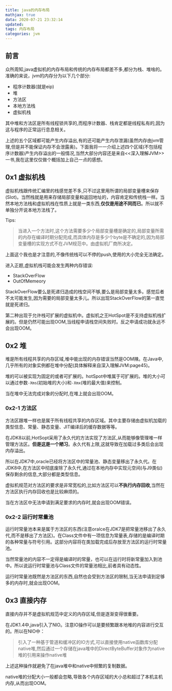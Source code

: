 ```yaml
---
title: java的内存布局
mathjax: true
data: 2020-07-21 23:32:14
updated:
tags: 内存布局
categories: jvm
---
```


## 前言

众所周知,java虚拟机的内存布局和传统的内存布局都差不多,都分为栈、堆啥的。准确的来说，jvm的内存分为以下几个部分:

- 程序计数器(就是eip)
- 堆
- 方法区
- 本地方法栈
- 虚拟机栈

其中堆和方法区是所有线程锁共享的,而程序计数器、栈肯定都是线程私有的,因为这与程序的正常运行息息相关。

上述的五个区域都可能产生内存溢出,有的还可能产生内存泄漏(虽然内存由jvm管理,但是并不能保证内存不会泄露奥)。下面我将一一介绍上述四个区域(不包括程序计数器)产生内存溢出的一般情况,当然大部分内容还是来自<<深入理解JVM>>一书,我在这里仅仅做个概括加上自己一点的感想。

## 0x1 虚拟机栈

虚拟机栈跟传统汇编里的栈感觉差不多,只不过这里用所谓的局部变量槽来保存(Slot)。当然栈就是用来存储局部变量和返回地址的，内容肯定和传统栈一样。当然本地方法栈和虚拟机栈在性质上就是一类东西,**仅仅是用途不同而已**。所以就不单独分开说本地方法栈了。

Tips:
> 当进入一个方法时,这个方法需要多少个局部变量槽是确定的,局部变量所需的内存在编译时期分配完成,而具体内存是多少个byte是不确定的,因为局部变量槽的实现方式不在JVM规范中。由虚拟机厂商所决定。

上面这个我也是才注意的,不像传统栈可以不停的push,使用的大小完全无法确定。

进入正题,虚拟机栈可能会发生两种内存错误:

- StackOverFlow
- OutOfMemeory

StackOverFlow要么是死递归造成的栈空间不够,要么是局部变量太多。感觉后者不太可能发生,因为需要的局部变量太多儿。所以出现StackOverFlow的第一直觉就是死递归。

第二种出现于允许栈可扩展的虚拟机中。虚拟机之王HotSpot是不支持虚拟机栈扩展的。但是仍然可能出现OOM,当线程申请栈空间失败时。反之申请成功就永远不会出现OOM。

## 0x2 堆

堆是所有线程共享的内存区域,堆中能出现的内存错误当然是OOM辣。在Java中,几乎所有的对象实例都在堆中分配(具体解释来自深入理解JVM:page45)。

堆的可以被实现为固定的或者可扩展的。hotSpot中堆属于可扩展的。堆的大小可以通过参数`-Xms`(初始堆的大小)和`-Xmx`(堆的最大值)来控制。

当在堆中无法完成对象的分配时,在堆上就会出现OOM。

### 0x2-1 方法区

方法区跟堆一样也是属于所有线程共享的内存区域。其中主要存储由虚拟机加载的类型信息、常量、静态变量、JIT编译后的缓存数据等等。

在JDK8以前,HotSopt采用了永久代的方法实现了方法区,从而能够像管理堆一样管理方法区。**但是这是一个陋习**。永久代有上限,这就导致在加载过多类后会出现内存溢出。

所以在JDK7中,oracle已经将方法区中的常量池、静态变量移出了永久代。在JDK8中,在方法区中彻底废除了永久代,通过在本地内存中实现元空间(与J9类似)保存剩余的信息,大部分都是类型信息。

虚拟机规范对方法区的要求是非常宽松的,比如方法区可以**不执行内存回收**,当然在方法区执行内存回收也是比较麻烦的。

当在方法区中无法申请到满足要求的内存时,就会出现OOM错误。

### 0x2-2 运行时常量池

运行时常量池本来是属于方法区的东西(注意oralce在JDK7是把常量池移出了永久代,而不是移出了方法区)。在Class文件中有一项信息为常量表,存储的是编译时期的各种常量与符号引用。这部分内容将在类加载完成后存放至方法区的运行时常量池。

当然常量池的内容不一定得是编译时的常量，也可以在运行时将新常量加入到池中。所以说运行时常量池与Class文件的常量池相比,前者具有动态性。

运行时常量池既然是方法区的东西,自然也会受到方法区的限制,当无法申请到足够多的内存时,就会出现OOM。

## 0x3 直接内存

直接内存并不是虚拟机规范中定义的内存区域,但是逐渐变得很重要。

在JDK1.4中,java引入了NIO。注意IO操作可以是要频繁跟本地堆的内容进行交互的。所以在NIO中：

> 引入了一种基于管道和缓冲区的IO方式,可以直接使用native函数库分配native堆,然后通过一个存储在java堆中的DirectByteBuffer对象作为native堆的引用来操作native堆

上述这种操作就避免了在java堆中和native中频繁的复制数据。

native堆的分配大小一般都会忽略,导致各个内存区域的大小总和超过了本机主机内存,从而出现OOM。